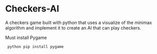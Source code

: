 # Checkers-AI
A checkers game built with python that uses a visualize  of the minimax algorithm and implement it to create an AI that can play checkers.

Must install Pygame
```bash
 python pip install pygame
```
